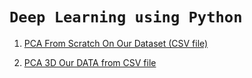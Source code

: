 # `Deep Learning using Python`

1. [PCA From Scratch On Our Dataset (CSV file)](https://github.com/alinemati45/Python_deep_learning/blob/master/_PCA%20From%20Scratch%20On%20Our%20Data.ipynb)

2. [PCA 3D Our DATA from CSV file](https://github.com/alinemati45/Python_deep_learning/blob/master/PCA_%203D_Our_DATA.ipynb)
